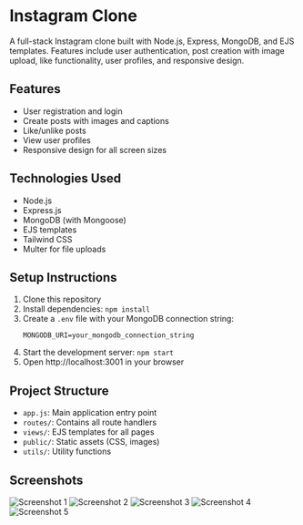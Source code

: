 # Instagram Clone

A full-stack Instagram clone built with Node.js, Express, MongoDB, and EJS templates. Features include user authentication, post creation with image upload, like functionality, user profiles, and responsive design.

## Features
- User registration and login
- Create posts with images and captions
- Like/unlike posts
- View user profiles
- Responsive design for all screen sizes

## Technologies Used
- Node.js
- Express.js
- MongoDB (with Mongoose)
- EJS templates
- Tailwind CSS
- Multer for file uploads

## Setup Instructions
1. Clone this repository
2. Install dependencies: `npm install`
3. Create a `.env` file with your MongoDB connection string:
   ```
   MONGODB_URI=your_mongodb_connection_string
   ```
4. Start the development server: `npm start`
5. Open http://localhost:3001 in your browser

## Project Structure
- `app.js`: Main application entry point
- `routes/`: Contains all route handlers
- `views/`: EJS templates for all pages
- `public/`: Static assets (CSS, images)
- `utils/`: Utility functions

## Screenshots
![Screenshot 1](/.images/screenshot1.png)
![Screenshot 2](/.images/screenshot2.png)
![Screenshot 3](/.images/screenshot3.png)
![Screenshot 4](/.images/screenshot4.png)
![Screenshot 5](/.images/screenshot5.png)